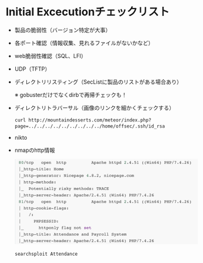 # Initial Excecutionチェックリスト

* 製品の脆弱性（バージョン特定が大事）

* 各ポート確認（情報収集、見れるファイルがないかなど）

* web脆弱性確認（SQL、LFI）

* UDP（TFTP）

* ディレクトリリスティング（SecListに製品のリストがある場合あり）

  ※ gobusterだけでなくdirbで再帰チェックも！

* ディレクトリトラバーサル（画像のリンクを細かくチェックする）

  ```
  curl http://mountaindesserts.com/meteor/index.php?page=../../../../../../../../../home/offsec/.ssh/id_rsa
  ```

* nikto

* nmapのhttp情報

  ![image-20230406011024937](img/チェックリスト/image-20230406011024937.png)
  
  ```bash
  searchsploit Attendance
  ```
  
  